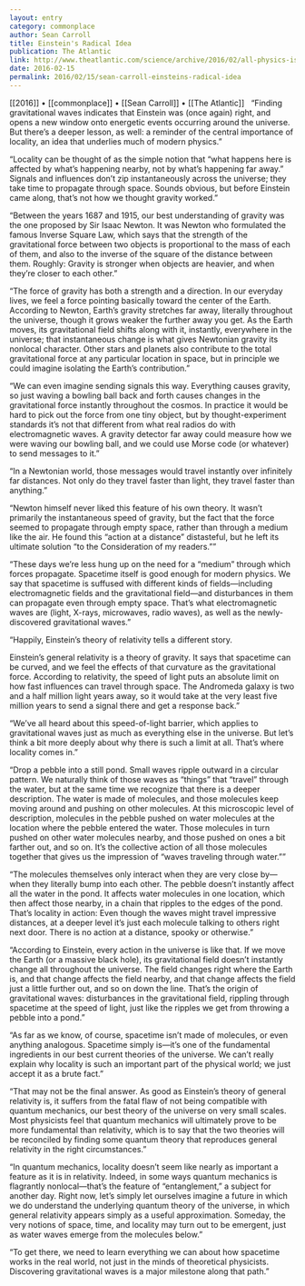 ```yaml
---
layout: entry
category: commonplace
author: Sean Carroll
title: Einstein's Radical Idea
publication: The Atlantic
link: http://www.theatlantic.com/science/archive/2016/02/all-physics-is-local/462480/
date: 2016-02-15
permalink: 2016/02/15/sean-carroll-einsteins-radical-idea
---
```


[[2016]] • [[commonplace]] • [[Sean Carroll]] • [[The Atlantic]]
 
“Finding gravitational waves indicates that Einstein was (once again) right, and opens a new window onto energetic events occurring around the universe. But there’s a deeper lesson, as well: a reminder of the central importance of locality, an idea that underlies much of modern physics.”

“Locality can be thought of as the simple notion that “what happens here is affected by what’s happening nearby, not by what’s happening far away.” Signals and influences don’t zip instantaneously across the universe; they take time to propagate through space. Sounds obvious, but before Einstein came along, that’s not how we thought gravity worked.”

“Between the years 1687 and 1915, our best understanding of gravity was the one proposed by Sir Isaac Newton. It was Newton who formulated the famous Inverse Square Law, which says that the strength of the gravitational force between two objects is proportional to the mass of each of them, and also to the inverse of the square of the distance between them. Roughly: Gravity is stronger when objects are heavier, and when they’re closer to each other.”

“The force of gravity has both a strength and a direction. In our everyday lives, we feel a force pointing basically toward the center of the Earth. According to Newton, Earth’s gravity stretches far away, literally throughout the universe, though it grows weaker the further away you get. As the Earth moves, its gravitational field shifts along with it, instantly, everywhere in the universe; that instantaneous change is what gives Newtonian gravity its nonlocal character. Other stars and planets also contribute to the total gravitational force at any particular location in space, but in principle we could imagine isolating the Earth’s contribution.”

“We can even imagine sending signals this way. Everything causes gravity, so just waving a bowling ball back and forth causes changes in the gravitational force instantly throughout the cosmos. In practice it would be hard to pick out the force from one tiny object, but by thought-experiment standards it’s not that different from what real radios do with electromagnetic waves. A gravity detector far away could measure how we were waving our bowling ball, and we could use Morse code (or whatever) to send messages to it.”

“In a Newtonian world, those messages would travel instantly over infinitely far distances. Not only do they travel faster than light, they travel faster than anything.”

“Newton himself never liked this feature of his own theory. It wasn’t primarily the instantaneous speed of gravity, but the fact that the force seemed to propagate through empty space, rather than through a medium like the air. He found this “action at a distance” distasteful, but he left its ultimate solution “to the Consideration of my readers.””

“These days we’re less hung up on the need for a “medium” through which forces propagate. Spacetime itself is good enough for modern physics. We say that spacetime is suffused with different kinds of fields—including electromagnetic fields and the gravitational field—and disturbances in them can propagate even through empty space. That’s what electromagnetic waves are (light, X-rays, microwaves, radio waves), as well as the newly-discovered gravitational waves.”

“Happily, Einstein’s theory of relativity tells a different story.

Einstein’s general relativity is a theory of gravity. It says that spacetime can be curved, and we feel the effects of that curvature as the gravitational force. According to relativity, the speed of light puts an absolute limit on how fast influences can travel through space. The Andromeda galaxy is two and a half million light years away, so it would take at the very least five million years to send a signal there and get a response back.”

“We’ve all heard about this speed-of-light barrier, which applies to gravitational waves just as much as everything else in the universe. But let’s think a bit more deeply about why there is such a limit at all. That’s where locality comes in.”

“Drop a pebble into a still pond. Small waves ripple outward in a circular pattern. We naturally think of those waves as “things” that “travel” through the water, but at the same time we recognize that there is a deeper description. The water is made of molecules, and those molecules keep moving around and pushing on other molecules. At this microscopic level of description, molecules in the pebble pushed on water molecules at the location where the pebble entered the water. Those molecules in turn pushed on other water molecules nearby, and those pushed on ones a bit farther out, and so on. It’s the collective action of all those molecules together that gives us the impression of “waves traveling through water.””

“The molecules themselves only interact when they are very close by—when they literally bump into each other. The pebble doesn’t instantly affect all the water in the pond. It affects water molecules in one location, which then affect those nearby, in a chain that ripples to the edges of the pond. That’s locality in action: Even though the waves might travel impressive distances, at a deeper level it’s just each molecule talking to others right next door. There is no action at a distance, spooky or otherwise.”

“According to Einstein, every action in the universe is like that. If we move the Earth (or a massive black hole), its gravitational field doesn’t instantly change all throughout the universe. The field changes right where the Earth is, and that change affects the field nearby, and that change affects the field just a little further out, and so on down the line. That’s the origin of gravitational waves: disturbances in the gravitational field, rippling through spacetime at the speed of light, just like the ripples we get from throwing a pebble into a pond.”

“As far as we know, of course, spacetime isn’t made of molecules, or even anything analogous. Spacetime simply is—it’s one of the fundamental ingredients in our best current theories of the universe. We can’t really explain why locality is such an important part of the physical world; we just accept it as a brute fact.”

“That may not be the final answer. As good as Einstein’s theory of general relativity is, it suffers from the fatal flaw of not being compatible with quantum mechanics, our best theory of the universe on very small scales. Most physicists feel that quantum mechanics will ultimately prove to be more fundamental than relativity, which is to say that the two theories will be reconciled by finding some quantum theory that reproduces general relativity in the right circumstances.”

“In quantum mechanics, locality doesn’t seem like nearly as important a feature as it is in relativity. Indeed, in some ways quantum mechanics is flagrantly nonlocal—that’s the feature of “entanglement,” a subject for another day. Right now, let’s simply let ourselves imagine a future in which we do understand the underlying quantum theory of the universe, in which general relativity appears simply as a useful approximation. Someday, the very notions of space, time, and locality may turn out to be emergent, just as water waves emerge from the molecules below.”

“To get there, we need to learn everything we can about how spacetime works in the real world, not just in the minds of theoretical physicists. Discovering gravitational waves is a major milestone along that path.”
